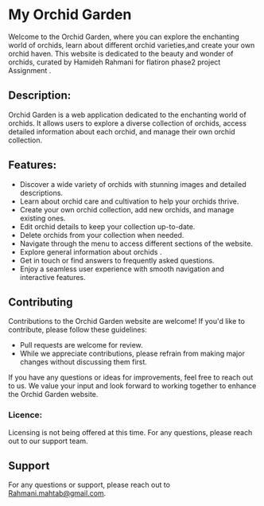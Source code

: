 # My Orchid Garden

Welcome to the Orchid Garden, where you can explore the enchanting world of orchids, learn about different orchid varieties,and create your own orchid haven. This website is dedicated to the beauty and wonder of orchids, curated by Hamideh Rahmani for flatiron phase2 project Assignment .

## Description:

Orchid Garden is a web application dedicated to the enchanting world of orchids. It allows users to explore a diverse collection of orchids, access detailed information about each orchid, and manage their own orchid collection.

## Features:

- Discover a wide variety of orchids with stunning images and detailed descriptions.
- Learn about orchid care and cultivation to help your orchids thrive.
- Create your own orchid collection, add new orchids, and manage existing ones.
- Edit orchid details to keep your collection up-to-date.
- Delete orchids from your collection when needed.
- Navigate through the menu to access different sections of the website.
- Explore general information about orchids .
- Get in touch or find answers to frequently asked questions.
- Enjoy a seamless user experience with smooth navigation and interactive features.

## Contributing

Contributions to the Orchid Garden website are welcome! If you'd like to contribute, please follow these guidelines:

- Pull requests are welcome for review.
- While we appreciate contributions, please refrain from making major changes without discussing them first.

If you have any questions or ideas for improvements, feel free to reach out to us. We value your input and look forward to working together to enhance the Orchid Garden website.

### Licence:
Licensing is not being offered at this time. For any questions, please reach out to our support team.

## Support
 For any questions or support, please reach out to Rahmani.mahtab@gmail.com.


